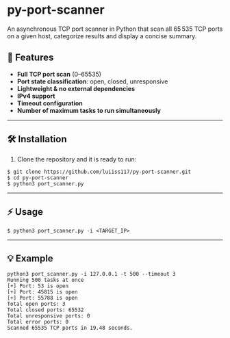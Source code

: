 # py-port-scanner
An asynchronous TCP port scanner in Python that scan all 65 535 TCP ports on a given host, categorize results and display a concise summary.


## 🚀 Features

- **Full TCP port scan** (0–65535)  
- **Port state classification**: open, closed, unresponsive  
- **Lightweight & no external dependencies**  
- **IPv4 support**
- **Timeout configuration**
- **Number of maximum tasks to run simultaneously**  

---

## 🛠️ Installation

1. Clone the repository and it is ready to run:

```
$ git clone https://github.com/luiiss117/py-port-scanner.git
$ cd py-port-scanner
$ python3 port_scanner.py
```
---

## ⚡️ Usage
```
$ python3 port_scanner.py -i <TARGET_IP>
```
---

## 💡 Example
```
python3 port_scanner.py -i 127.0.0.1 -t 500 --timeout 3
Running 500 tasks at once
[+] Port: 53 is open
[+] Port: 45815 is open
[+] Port: 55788 is open
Total open ports: 3
Total closed ports: 65532
Total unresponsive ports: 0
Total error ports: 0
Scanned 65535 TCP ports in 19.48 seconds.
```

